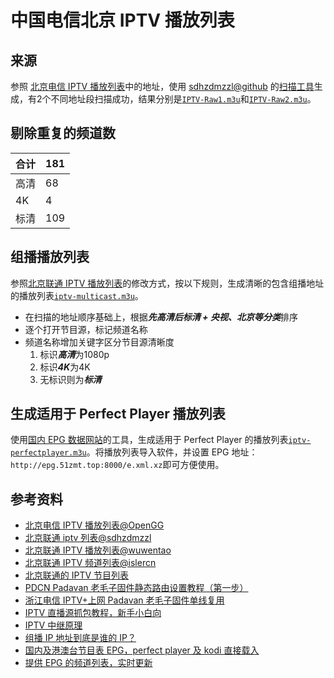 # 中国电信北京 IPTV 播放列表

## 来源
参照 [北京电信 IPTV 播放列表][OpenGG-bj-telecom-iptv]中的地址，使用 [sdhzdmzzl@github](https://github.com/sdhzdmzzl) 的[扫描工具][iptv_channel_scanner_windows]生成，有2个不同地址段扫描成功，结果分别是[`IPTV-Raw1.m3u`](IPTV-Raw1.m3u)和[`IPTV-Raw2.m3u`](IPTV-Raw2.m3u)。

## 剔除重复的频道数
**合计** | **181**
-----|-----
高清 | 68
4K | 4
标清 | 109

## 组播播放列表
参照[北京联通 IPTV 播放列表][wuwentao-bj-unicom-iptv]的修改方式，按以下规则，生成清晰的包含组播地址的播放列表[`iptv-multicast.m3u`](iptv-multicast.m3u)。

* 在扫描的地址顺序基础上，根据***先高清后标清 + 央视、北京等分类***排序
* 逐个打开节目源，标记频道名称
* 频道名称增加关键字区分节目源清晰度
	1. 标识***高清***为1080p
	2. 标识***4K***为4K
	3. 无标识则为***标清***

## 生成适用于 Perfect Player 播放列表
使用[国内 EPG 数据网站][epg]的工具，生成适用于 Perfect Player 的播放列表[`iptv-perfectplayer.m3u`](iptv-perfectplayer.m3u)。将播放列表导入软件，并设置 EPG 地址：`http://epg.51zmt.top:8000/e.xml.xz`即可方便使用。

## 参考资料
* [北京电信 IPTV 播放列表@OpenGG][OpenGG-bj-telecom-iptv]
* [北京联通 iptv 列表@sdhzdmzzl](https://gist.github.com/sdhzdmzzl/93cf74947770066743fff7c7f4fc5820)
* [北京联通 IPTV 播放列表@wuwentao][wuwentao-bj-unicom-iptv]
* [北京联通 IPTV 频道列表@islercn](https://github.com/islercn/BeiJing-Unicom-IPTV-List/)
* [北京联通的 IPTV 节目列表](https://bjiptv.tk/)
* [PDCN Padavan 老毛子固件静态路由设置教程（第一步）](http://www.nihaodd.com/jiaocheng/242.php)
* [浙江电信 IPTV+上网 Padavan 老毛子固件单线复用](https://blog.csdn.net/xiangsanliu/article/details/104269601)
* [IPTV 直播源抓包教程，新手小白向](https://www.znds.com/tv-1137126-1-1.html)
* [IPTV 中继原理](https://github.com/wuwentao/bj-unicom-iptv/blob/master/iptv.md)
* [组播 IP 地址到底是谁的 IP？](https://www.zhihu.com/question/27233903)
* [国内及港澳台节目表 EPG，perfect player 及 kodi 直接载入](https://www.right.com.cn/forum/thread-396149-1-1.html)
* [提供 EPG 的频道列表，实时更新][epg]

[OpenGG-bj-telecom-iptv]: https://github.com/OpenGG/bj-telecom-iptv
[wuwentao-bj-unicom-iptv]: https://github.com/wuwentao/bj-unicom-iptv
[iptv_channel_scanner_windows]: https://github.com/sdhzdmzzl/iptv_channel_scanner_windows
[epg]: http://epg.51zmt.top:8000/
